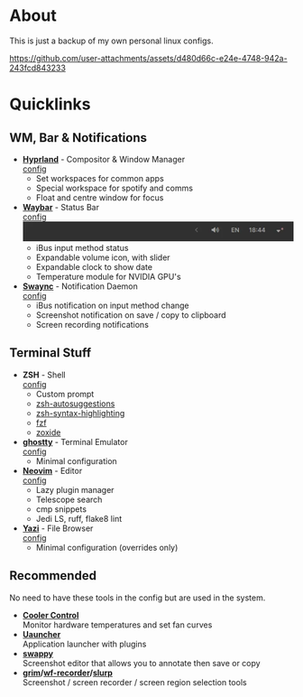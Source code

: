 # About
This is just a backup of my own personal linux configs.  

https://github.com/user-attachments/assets/d480d66c-e24e-4748-942a-243fcd843233  

# Quicklinks
## WM, Bar & Notifications
- **[Hyprland](https://github.com/hyprwm/Hyprland)** - Compositor & Window Manager  
    [config](hypr)
    - Set workspaces for common apps
    - Special workspace for spotify and comms
    - Float and centre window for focus
- **[Waybar](https://github.com/Alexays/Waybar)** - Status Bar  
    [config](waybar)
    ![Waybar Preview](images/waybar.webp)
    - iBus input method status
    - Expandable volume icon, with slider
    - Expandable clock to show date
    - Temperature module for NVIDIA GPU's
- **[Swaync](https://github.com/ErikReider/SwayNotificationCenter)** - Notification Daemon  
    [config](swaync)
    - iBus notification on input method change
    - Screenshot notification on save / copy to clipboard 
    - Screen recording notifications

## Terminal Stuff
- **ZSH** - Shell  
    [config](zsh)
    - Custom prompt
    - [zsh-autosuggestions](https://github.com/zsh-users/zsh-autosuggestions)
    - [zsh-syntax-highlighting](https://github.com/zsh-users/zsh-syntax-highlighting/tree/master)
    - [fzf](https://github.com/junegunn/fzf)
    - [zoxide](https://github.com/ajeetdsouza/zoxide)
- **[ghostty](https://github.com/ghostty-org/ghostty)** - Terminal Emulator  
    [config](ghostty)
    - Minimal configuration
- **[Neovim](https://github.com/neovim/neovim)** - Editor  
    [config](nvim)
    - Lazy plugin manager
    - Telescope search
    - cmp snippets
    - Jedi LS, ruff, flake8 lint
- **[Yazi](https://github.com/sxyazi/yazi)** - File Browser  
    [config](yazi)
    - Minimal configuration (overrides only)

## Recommended
No need to have these tools in the config but are used in the system.
- **[Cooler Control](https://github.com/codifryed/coolercontrol)**  
Monitor hardware temperatures and set fan curves  
- **[Uauncher](https://github.com/Ulauncher/Ulauncher/)**  
Application launcher with plugins
- **[swappy](https://github.com/jtheoof/swappy)**  
Screenshot editor that allows you to annotate then save or copy
- **[grim](https://github.com/emersion/grim)/[wf-recorder](https://github.com/ammen99/wf-recorder)/[slurp](https://github.com/emersion/slurp)**  
Screenshot / screen recorder / screen region selection tools
